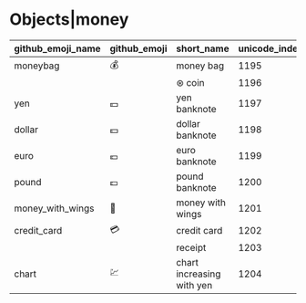 # Objects|money

|github_emoji_name|github_emoji|short_name|unicode_index|
|---|---|---|---|
|moneybag|:moneybag:|money bag|1195|
|||⊛ coin|1196|
|yen|:yen:|yen banknote|1197|
|dollar|:dollar:|dollar banknote|1198|
|euro|:euro:|euro banknote|1199|
|pound|:pound:|pound banknote|1200|
|money_with_wings|:money_with_wings:|money with wings|1201|
|credit_card|:credit_card:|credit card|1202|
|||receipt|1203|
|chart|:chart:|chart increasing with yen|1204|
